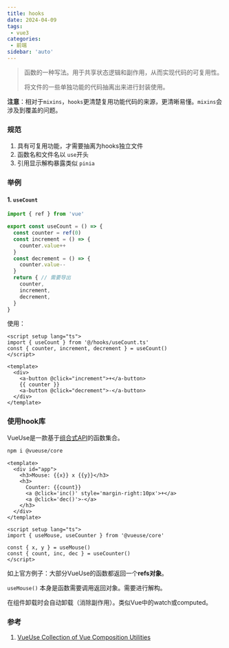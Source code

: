 ```yaml
---
title: hooks
date: 2024-04-09
tags:
 - vue3
categories:
 - 前端
sidebar: 'auto'
---
```


> 函数的一种写法。用于共享状态逻辑和副作用，从而实现代码的可复用性。
>
> 将文件的一些单独功能的代码抽离出来进行封装使用。

**注意**：相对于`mixins`，`hooks`更清楚复用功能代码的来源，更清晰易懂。`mixins`会涉及到覆盖的问题。

### 规范

1. 具有可复用功能，才需要抽离为hooks独立文件
2. 函数名和文件名以 `use`开头
3. 引用显示解构暴露类似 `pinia`

### 举例

#### 1. `useCount`

```typescript
import { ref } from 'vue'

export const useCount = () => {
  const counter = ref(0)
  const increment = () => {
    counter.value++
  }
  const decrement = () => {
    counter.value--
  }
  return { // 需要导出
    counter,
    increment,
    decrement,
  }
}
```

使用：

```vue
<script setup lang="ts">
import { useCount } from '@/hooks/useCount.ts'
const { counter, increment, decrement } = useCount()
</script>

<template>
  <div>
    <a-button @click="increment">+</a-button>
    {{ counter }}
    <a-button @click="decrement">-</a-button>
  </div>
</template>
```



### 使用hook库

VueUse是一款基于[组合式API](https://v3.vuejs.org/guide/composition-api-introduction.html)的函数集合。

```sh
npm i @vueuse/core
```

```vue
<template>
  <div id="app">
    <h3>Mouse: {{x}} x {{y}}</h3>
    <h3>
      Counter: {{count}}
      <a @click='inc()' style='margin-right:10px'>+</a>
      <a @click='dec()'>-</a>
    </h3>
  </div>
</template>

<script setup lang="ts">
import { useMouse, useCounter } from '@vueuse/core'

const { x, y } = useMouse()
const { count, inc, dec } = useCounter()
</script>
```

如上官方例子：大部分VueUse的函数都返回一个**refs对象**。

`useMouse()` 本身是函数需要调用返回对象。需要进行解构。

在组件卸载时会自动卸载（消除副作用）。类似Vue中的watch或computed。



### 参考

1. [VueUse Collection of Vue Composition Utilities](https://vueuse.org/guide/)

